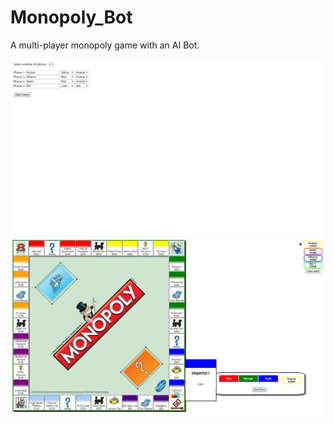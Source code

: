 # Monopoly_Bot
A multi-player monopoly game with an AI Bot.

![start](images/start_game.png)
![board](images/board.png)
